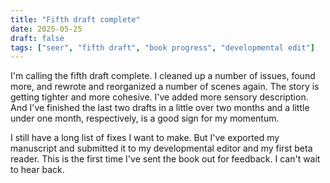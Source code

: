 ```yaml
---
title: "Fifth draft complete"
date: 2025-05-25
draft: false
tags: ["seer", "fifth draft", "book progress", "developmental edit"]
---
```


I'm calling the fifth draft complete. I cleaned up a number of issues, found more, and rewrote and reorganized a number of scenes again. The story is getting tighter and more cohesive. I've added more sensory description. And I've finished the last two drafts in a little over two months and a little under one month, respectively, is a good sign for my momentum.

I still have a long list of fixes I want to make. But I've exported my manuscript and submitted it to my developmental editor and my first beta reader. This is the first time I've sent the book out for feedback. I can't wait to hear back.
